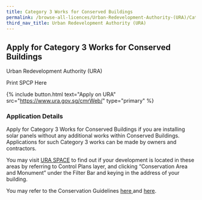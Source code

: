 ```yaml
---
title: Category 3 Works for Conserved Buildings
permalink: /browse-all-licences/Urban-Redevelopment-Authority-(URA)/Category-3-Works-for-Conserved-Buildings
third_nav_title: Urban Redevelopment Authority (URA)
---
```


## Apply for Category 3 Works for Conserved Buildings

Urban Redevelopment Authority (URA)

Print SPCP Here


{% include button.html text="Apply on URA" src="https://www.ura.gov.sg/cmrWeb/" type="primary" %}

### Application Details

<p>Apply for Category 3 Works for Conserved Buildings if you are installing solar panels without any additional works within Conserved Buildings. Applications for such Category 3 works can be made by owners and contractors.</p>
<p>You may visit&nbsp;<a href="https://www.ura.gov.sg/maps" target="_blank" rel="noopener">URA SPACE</a>&nbsp;to find out if your development is located in these areas by referring to Control Plans layer, and clicking &ldquo;Conservation Area and Monument&rdquo; under the Filter Bar and keying in the address of your building.</p>
<p>You may refer to the Conservation Guidelines&nbsp;<a href="https://www.ura.gov.sg/Corporate/Guidelines/Conservation/Conservation-Guidelines" target="_blank" rel="noopener">here&nbsp;</a>and&nbsp;<a href="https://www.ura.gov.sg/Corporate/Guidelines/Conservation/Additions-Alterations/Types-Works" target="_blank" rel="noopener">here</a>.</p>

